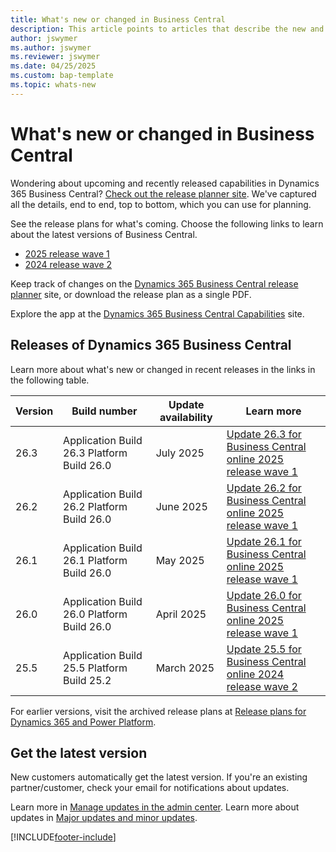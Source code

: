 ```yaml
---
title: What's new or changed in Business Central
description: This article points to articles that describe the new and changed features in updates to Dynamics 365 Business Central online.
author: jswymer
ms.author: jswymer
ms.reviewer: jswymer 
ms.date: 04/25/2025
ms.custom: bap-template
ms.topic: whats-new 
---
```


# What's new or changed in Business Central

Wondering about upcoming and recently released capabilities in Dynamics 365 Business Central? [Check out the release planner site](https://experience.dynamics.com/releaseplans/?app=Business+Central). We've captured all the details, end to end, top to bottom, which you can use for planning.  

See the release plans for what's coming. Choose the following links to learn about the latest versions of Business Central.

- [2025 release wave 1](/dynamics365/release-plan/2025wave1/smb/dynamics365-business-central/planned-features)
- [2024 release wave 2](/dynamics365/release-plan/2024wave2/smb/dynamics365-business-central/planned-features)

Keep track of changes on the [Dynamics 365 Business Central release planner](https://experience.dynamics.com/releaseplans/?app=Business+Central) site, or download the release plan as a single PDF.  

Explore the app at the [Dynamics 365 Business Central Capabilities](https://dynamics.microsoft.com/business-central/overview/) site.

## Releases of Dynamics 365 Business Central

Learn more about what's new or changed in recent releases in the links in the following table.

| Version | Build number | Update availability | Learn more |
|---------|--------------|---------------|-------------|
|26.3|Application Build 26.3 Platform Build 26.0|July 2025|[Update 26.3 for Business Central online 2025 release wave 1](whatsnew-update-26-3.md)|
|26.2|Application Build 26.2 Platform Build 26.0|June 2025|[Update 26.2 for Business Central online 2025 release wave 1](whatsnew-update-26-2.md)|
|26.1|Application Build 26.1 Platform Build 26.0|May 2025|[Update 26.1 for Business Central online 2025 release wave 1](whatsnew-update-26-1.md)|
|26.0|Application Build 26.0 Platform Build 26.0|April 2025|[Update 26.0 for Business Central online 2025 release wave 1](whatsnew-update-26-0.md)|
|25.5|Application Build 25.5 Platform Build 25.2|March 2025|[Update 25.5 for Business Central online 2024 release wave 2](whatsnew-update-25-5.md)|
<!-- remove entries with an auto-update date older than the current month (unless the table is then pathetically short - there should always be three entries as a best practice). The links can be to articles in Docs, the planned-features article in the release plans, or KB articles with bug details. BAP Skilling does not own the individual articles with concrete information but provides tooling and guidance to help product teams, customer/partner success teams, or support teams gather relevant information.  -->

For earlier versions, visit the archived release plans at [Release plans for Dynamics 365 and Power Platform](/dynamics365/release-plans/archived-plans).  <!--required section-->

## Get the latest version

New customers automatically get the latest version. If you're an existing partner/customer, check your email for notifications about updates. <!-- standard wording for apps with auto-update. If the app has an article with instruction for admins to apply an update, then link to that -->

Learn more in [Manage updates in the admin center](../administration/tenant-admin-center-update-management.md). Learn more about updates in [Major updates and minor updates](../administration/update-rollout-timeline.md).  

[!INCLUDE[footer-include](../includes/footer-banner.md)]
